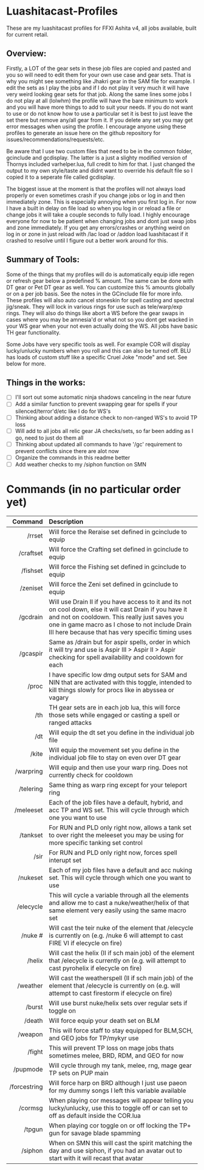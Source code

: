 # Luashitacast-Profiles
These are my luashitacast profiles for FFXI Ashita v4, all jobs available, built for current retail.

## Overview:

Firstly, a LOT of the gear sets in these job files are copied and pasted and you so will need to edit them for your own use case and gear sets. That is why you might see something like Jhakri gear in the SAM file for example. I edit the sets as I play the jobs and if I do not play it very much it will have very weird looking gear sets for that job. Along the same lines some jobs I do not play at all (lolwhm) the profile will have the bare minimum to work and you will have more things to add to suit your needs. If you do not want to use or do not know how to use a particular set it is best to just leave the set there but remove any/all gear from it. If you delete any set you may get error messages when using the profile. I encourage anyone using these profiles to generate an issue here on the github repository for issues/recommendations/requests/etc.

Be aware that I use two custom files that need to be in the common folder, gcinclude and gcdisplay. The latter is a just a slighty modified version of Thornys included varhelper.lua, full credit to him for that. I just changed the output to my own style/taste and didnt want to override his default file so I copied it to a seperate file called gcdisplay.

The biggest issue at the moment is that the profiles will not always load properly or even sometimes crash if you change jobs or log in and then immediately zone. This is especially annoying when you first log in. For now I have a built in delay on file load so when you log in or reload a file or change jobs it will take a couple seconds to fully load. I highly encourage everyone for now to be patient when changing jobs and dont just swap jobs and zone immediately. If you get any errors/crashes or anything weird on log in or zone in just reload with /lac load or /addon load luashitacast if it crashed to resolve until I figure out a better work around for this.

## Summary of Tools:

Some of the things that my profiles will do is automatically equip idle regen or refresh gear below a predefined % amount. The same can be done with DT gear or Pet DT gear as well. You can customize this % amounts globally or on a per job basis. See the notes in the GCinclude file for more info. These profiles will also auto cancel stoneskin for spell casting and spectral jig/sneak. They will lock in various rings for use such as tele/warp/exp rings. They will also do things like abort a WS before the gear swaps in cases where you may be amnesia'd or what not so you dont get wacked in your WS gear when your not even actually doing the WS. All jobs have basic TH gear functionality.

Some Jobs have very specific tools as well. For example COR will display lucky/unlucky numbers when you roll and this can also be turned off. BLU has loads of custom stuff like a specific Cruel Joke "mode" and set. See below for more.

## Things in the works:

- [ ] I'll sort out some automatic ninja shadows canceling in the near future
- [ ] Add a similar function to prevent swapping gear for spells if your silenced/terror'd/etc like I do for WS's
- [ ] Thinking about adding a distance check to non-ranged WS's to avoid TP loss
- [ ] Will add to all jobs all relic gear JA checks/sets, so far been adding as I go, need to just do them all
- [ ] Thinking about updated all commands to have '/gc' requirement to prevent conflicts since there are alot now
- [ ] Organize the commands in this readme better
- [ ] Add weather checks to my /siphon function on SMN

# Commands (in no particular order yet)

|**Command**|**Description**|
|------------:|:---|
|/rrset|Will force the Reraise set defined in gcinclude to equip|
|/craftset|Will force the Crafting set defined in gcinclude to equip|
|/fishset|Will force the Fishing set defined in gcinclude to equip|
|/zeniset|Will force the Zeni set defined in gcinclude to equip|
|/gcdrain|Will use Drain II if you have access to it and its not on cool down, else it will cast Drain if you have it and not on cooldown. This really just saves you one in game macro as I chose to not include Drain III here because that has very specific timing uses|
|/gcaspir|Same as /drain but for aspir spells, order in which it will try and use is Aspir III > Aspir II > Aspir checking for spell availability and cooldown for each|
|/proc|I have specific low dmg output sets for SAM and NIN that are activated with this toggle, intended to kill things slowly for procs like in abyssea or vagary|
|/th|TH gear sets are in each job lua, this will force those sets while engaged or casting a spell or ranged attacks|
|/dt|Will equip the dt set you define in the individual job file|
|/kite|Will equip the movement set you define in the individual job file to stay on even over DT gear|
|/warpring|Will equip and then use your warp ring. Does not currently check for cooldown|
|/telering|Same thing as warp ring except for your teleport ring|
|/meleeset|Each of the job files have a default, hybrid, and acc TP and WS set. This will cycle through which one you want to use|
|/tankset|For RUN and PLD only right now, allows a tank set to over right the meleeset you may be using for more specific tanking set control|
|/sir|For RUN and PLD only right now, forces spell interupt set|
|/nukeset|Each of my job files have a default and acc nuking set. This will cycle through which one you want to use|
|/elecycle|This will cycle a variable through all the elements and allow me to cast a nuke/weather/helix of that same element very easily using the same macro set|
|/nuke #|Will cast the teir nuke of the element that /elecycle is currently on (e.g. /nuke 6 will attempt to cast FIRE VI if elecycle on fire)|
|/helix|Will cast the helix (II if sch main job) of the element that /elecycle is currently on (e.g. will attempt to cast pyrohelix if elecycle on fire)|
|/weather|Will cast the weatherspell (II if sch main job) of the element that /elecycle is currently on (e.g. will attempt to cast firestorm if elecycle on fire)|
|/burst|Will use burst nuke/helix sets over regular sets if toggle on|
|/death|Will force equip your death set on BLM|
|/weapon|This will force staff to stay equipped for BLM,SCH, and GEO jobs for TP/mykyr use|
|/fight|This will prevent TP loss on mage jobs thats sometimes melee, BRD, RDM, and GEO for now|
|/pupmode|Will cycle through my tank, melee, rng, mage gear TP sets on PUP main|
|/forcestring|Will force harp on BRD although I just use paeon for my dummy songs I left this variable available|
|/cormsg|When playing cor messages will appear telling you lucky/unlucky, use this to toggle off or can set to off as default inside the COR.lua|
|/tpgun|When playing cor toggle on or off locking the TP+ gun for savage blade spamming|
|/siphon|When on SMN this will cast the spirit matching the day and use siphon, if you had an avatar out to start with it will recast that avatar|
